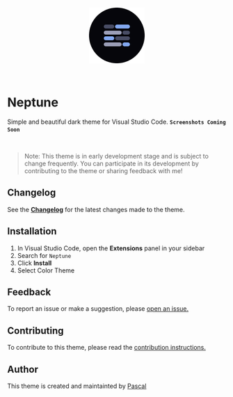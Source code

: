 <p align="center">
<img width="128" height="128" src="https://github.com/pascalcodes/neptune-theme/blob/main/logo.png?raw=true">
</p>

<br>

# Neptune

Simple and beautiful dark theme for Visual Studio Code. **`Screenshots Coming Soon`**

<br>

> Note: This theme is in early development stage and is subject to change frequently. You can participate in its development by contributing to the theme or sharing feedback with me!

## Changelog

See the **[Changelog](https://github.com/pascalcodes/neptune-theme/blob/main/CHANGELOG.md)** for the latest changes made to the theme.

## Installation

1. In Visual Studio Code, open the **Extensions** panel in your sidebar
2. Search for `Neptune`
3. Click **Install**
4. Select Color Theme

## Feedback

To report an issue or make a suggestion, please [open an issue.](https://github.com/pascalcodes/neptune-theme/issues)

## Contributing

To contribute to this theme, please read the [contribution instructions.](https://github.com/pascalcodes/neptune-theme)

## Author

This theme is created and maintainted by [Pascal](https://instagram.com/pascalcodes)
